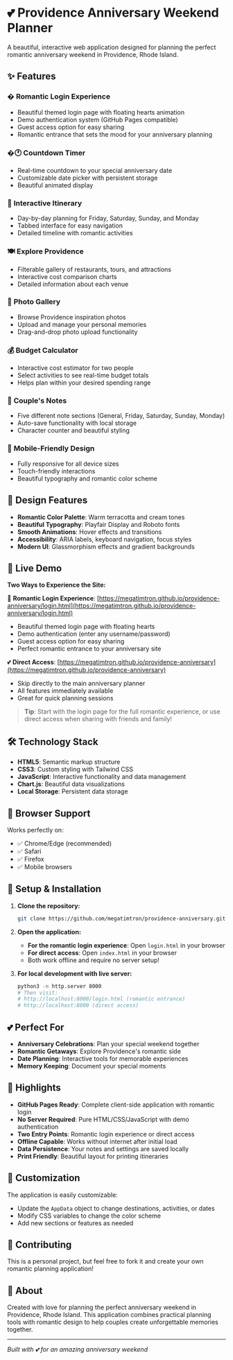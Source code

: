 # 💕 Providence Anniversary Weekend Planner

A beautiful, interactive web application designed for planning the perfect romantic anniversary weekend in Providence, Rhode Island.

## ✨ Features

### � **Romantic Login Experience**
- Beautiful themed login page with floating hearts animation
- Demo authentication system (GitHub Pages compatible)
- Guest access option for easy sharing
- Romantic entrance that sets the mood for your anniversary planning

### �🕐 **Countdown Timer**
- Real-time countdown to your special anniversary date
- Customizable date picker with persistent storage
- Beautiful animated display

### 📅 **Interactive Itinerary**
- Day-by-day planning for Friday, Saturday, Sunday, and Monday
- Tabbed interface for easy navigation
- Detailed timeline with romantic activities

### 🍽️ **Explore Providence**
- Filterable gallery of restaurants, tours, and attractions
- Interactive cost comparison charts
- Detailed information about each venue

### 📸 **Photo Gallery**
- Browse Providence inspiration photos
- Upload and manage your personal memories
- Drag-and-drop photo upload functionality

### 💰 **Budget Calculator**
- Interactive cost estimator for two people
- Select activities to see real-time budget totals
- Helps plan within your desired spending range

### 📝 **Couple's Notes**
- Five different note sections (General, Friday, Saturday, Sunday, Monday)
- Auto-save functionality with local storage
- Character counter and beautiful styling

### 📱 **Mobile-Friendly Design**
- Fully responsive for all device sizes
- Touch-friendly interactions
- Beautiful typography and romantic color scheme

## 🎨 Design Features

- **Romantic Color Palette**: Warm terracotta and cream tones
- **Beautiful Typography**: Playfair Display and Roboto fonts
- **Smooth Animations**: Hover effects and transitions
- **Accessibility**: ARIA labels, keyboard navigation, focus styles
- **Modern UI**: Glassmorphism effects and gradient backgrounds

## 🚀 Live Demo

**Two Ways to Experience the Site:**

🔐 **Romantic Login Experience**: [https://megatimtron.github.io/providence-anniversary/login.html](https://megatimtron.github.io/providence-anniversary/login.html)
- Beautiful themed login page with floating hearts
- Demo authentication (enter any username/password)
- Guest access option for easy sharing
- Perfect romantic entrance to your anniversary site

💕 **Direct Access**: [https://megatimtron.github.io/providence-anniversary](https://megatimtron.github.io/providence-anniversary)
- Skip directly to the main anniversary planner
- All features immediately available
- Great for quick planning sessions

> **Tip**: Start with the login page for the full romantic experience, or use direct access when sharing with friends and family!

## 🛠️ Technology Stack

- **HTML5**: Semantic markup structure
- **CSS3**: Custom styling with Tailwind CSS
- **JavaScript**: Interactive functionality and data management
- **Chart.js**: Beautiful data visualizations
- **Local Storage**: Persistent data storage

## 📱 Browser Support

Works perfectly on:
- ✅ Chrome/Edge (recommended)
- ✅ Safari
- ✅ Firefox
- ✅ Mobile browsers

## 🔧 Setup & Installation

1. **Clone the repository:**
   ```bash
   git clone https://github.com/megatimtron/providence-anniversary.git
   ```

2. **Open the application:**
   - **For the romantic login experience**: Open `login.html` in your browser
   - **For direct access**: Open `index.html` in your browser
   - Both work offline and require no server setup!

3. **For local development with live server:**
   ```bash
   python3 -m http.server 8000
   # Then visit:
   # http://localhost:8000/login.html (romantic entrance)
   # http://localhost:8000 (direct access)
   ```

## 💕 Perfect For

- **Anniversary Celebrations**: Plan your special weekend together
- **Romantic Getaways**: Explore Providence's romantic side
- **Date Planning**: Interactive tools for memorable experiences
- **Memory Keeping**: Document your special moments

## 🌟 Highlights

- **GitHub Pages Ready**: Complete client-side application with romantic login
- **No Server Required**: Pure HTML/CSS/JavaScript with demo authentication
- **Two Entry Points**: Romantic login experience or direct access
- **Offline Capable**: Works without internet after initial load
- **Data Persistence**: Your notes and settings are saved locally
- **Print Friendly**: Beautiful layout for printing itineraries

## 📝 Customization

The application is easily customizable:
- Update the `AppData` object to change destinations, activities, or dates
- Modify CSS variables to change the color scheme
- Add new sections or features as needed

## 🤝 Contributing

This is a personal project, but feel free to fork it and create your own romantic planning application!

## 💖 About

Created with love for planning the perfect anniversary weekend in Providence, Rhode Island. This application combines practical planning tools with romantic design to help couples create unforgettable memories together.

---

*Built with 💕 for an amazing anniversary weekend*
